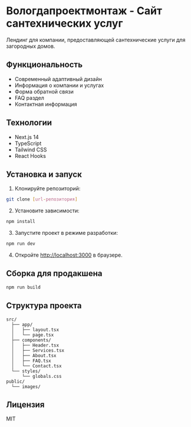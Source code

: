 # Вологдапроектмонтаж - Сайт сантехнических услуг

Лендинг для компании, предоставляющей сантехнические услуги для загородных домов.

## Функциональность

- Современный адаптивный дизайн
- Информация о компании и услугах
- Форма обратной связи
- FAQ раздел
- Контактная информация

## Технологии

- Next.js 14
- TypeScript
- Tailwind CSS
- React Hooks

## Установка и запуск

1. Клонируйте репозиторий:
```bash
git clone [url-репозитория]
```

2. Установите зависимости:
```bash
npm install
```

3. Запустите проект в режиме разработки:
```bash
npm run dev
```

4. Откройте [http://localhost:3000](http://localhost:3000) в браузере.

## Сборка для продакшена

```bash
npm run build
```

## Структура проекта

```
src/
  ├── app/
  │   ├── layout.tsx
  │   └── page.tsx
  ├── components/
  │   ├── Header.tsx
  │   ├── Services.tsx
  │   ├── About.tsx
  │   ├── FAQ.tsx
  │   └── Contact.tsx
  └── styles/
      └── globals.css
public/
  └── images/
```

## Лицензия

MIT
